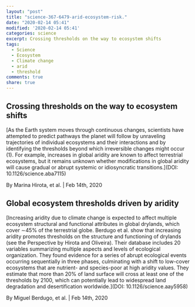 ```yaml
---
layout: "post"
title: "science-367-6479-arid-ecosystem-risk."
date: "2020-02-14 05:41"
modified: '2020-02-14 05:41'
categories: science
excerpt: Crossing thresholds on the way to ecosystem shifts
tags:
  - Science
  - Ecosystem
  - Climate change
  - arid
  - threshold
comments: true
share: true
---
```


## Crossing thresholds on the way to ecosystem shifts

[As the Earth system moves through continuous changes, scientists have attempted to predict pathways the planet will follow by unraveling trajectories of individual ecosystems and their interactions and by identifying the thresholds beyond which irreversible changes might occur (1). For example, increases in global aridity are known to affect terrestrial ecosystems, but it remains unknown whether modifications in global aridity will cause gradual or abrupt systemic or idiosyncratic transitions.](DOI: 10.1126/science.aba7115)

By Marina Hirota, et al. | Feb 14th, 2020

## Global ecosystem thresholds driven by aridity

[Increasing aridity due to climate change is expected to affect multiple ecosystem structural and functional attributes in global drylands, which cover ∼45% of the terrestrial globe. Berdugo et al. show that increasing aridity promotes thresholds on the structure and functioning of drylands (see the Perspective by Hirota and Oliveira). Their database includes 20 variables summarizing multiple aspects and levels of ecological organization. They found evidence for a series of abrupt ecological events occurring sequentially in three phases, culminating with a shift to low-cover ecosystems that are nutrient- and species-poor at high aridity values. They estimate that more than 20% of land surface will cross at least one of the thresholds by 2100, which can potentially lead to widespread land degradation and desertification worldwide.](DOI: 10.1126/science.aay5958)

By Miguel Berdugo, et al. | Feb 14th, 2020
